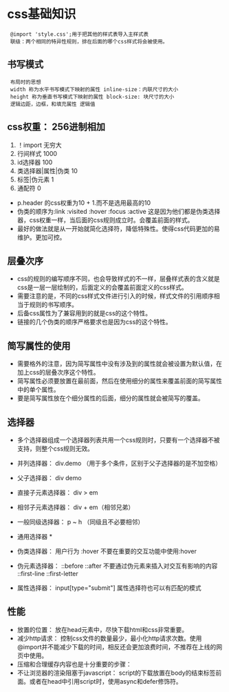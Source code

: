 # css基础知识

     @import 'style.css';用于把其他的样式表导入主样式表
     联级：两个相同的特异性规则，排在后面的哪个css样式将会被使用。

## 书写模式

     布局时的思想
     width 称为水平书写模式下映射的属性 inline-size：内联尺寸的大小
     height 称为垂直书写模式下映射的属性 block-size: 块尺寸的大小
     逻辑边距，边框，和填充属性 逻辑值

## css权重： 256进制相加

1. ！import       无穷大
2. 行间样式                 1000
3. id选择器                 100
4. 类选择器|属性|伪类        10
5. 标签|伪元素               1
6. 通配符                    0

* p.header 的css权重为10 + 1.而不是选用最高的10
* 伪类的顺序为:link :visited :hover :focus :active 这是因为他们都是伪类选择器，css权重一样，当后面的css规则成立时。会覆盖前面的样式。
* 最好的做法就是从一开始就简化选择符，降低特殊性。使得css代码更加的易维护。更加可控。

## 层叠次序

* css的规则的编写顺序不同，也会导致样式的不一样，层叠样式表的含义就是css是一层一层绘制的，后面定义的会覆盖前面定义的css样式。
* 需要注意的是，不同的css样式文件进行引入的时候，样式文件的引用顺序相当于规则的书写顺序。
* 后备css属性为了兼容用到的就是css的这个特性。
* 链接的几个伪类的顺序严格要求也是因为css的这个特性。

## 简写属性的使用

* 需要格外的注意，因为简写属性中没有涉及到的属性就会被设置为默认值，在加上css的层叠次序这个特性。
* 简写属性必须要放置在最前面，然后在使用细分的属性来覆盖前面的简写属性中的单个属性。
* 要是简写属性放在个细分属性的后面，细分的属性就会被简写的覆盖。

## 选择器

* 多个选择器组成一个选择器列表共用一个css规则时，只要有一个选择器不被支持，则整个css规则无效。

* 并列选择器：           div.demo （用于多个条件，区别于父子选择器的是不加空格）
* 父子选择器：           div demo
* 直接子元素选择器：     div > em
* 相邻子元素选择器：     div + em（相邻兄弟）
* 一般同级选择器：       p ~ h （同级且不必要相邻）
* 通用选择器             *
* 伪类选择器：           用户行为 :hover 不要在重要的交互功能中使用:hover
* 伪元素选择器：         ::before  ::after 不要通过伪元素来插入对交互有影响的内容 ::first-line ::first-letter
* 属性选择器：           input[type="submit"] 属性选择符也可以有匹配的模式

## 性能

* 放置的位置： 放在head元素中，尽快下载html和css非常重要。
* 减少http请求： 控制css文件的数量最少，最小化http请求次数。使用@import并不能减少下载的时间，相反还会更加浪费时间，不推荐在上线的网页中使用。
* 压缩和合理缓存内容也是十分重要的步骤：
* 不让浏览器的渲染阻塞于javascript： script的下载放置在body的结束标签前面。或者在head中引用script时，使用async和defer修饰符。
